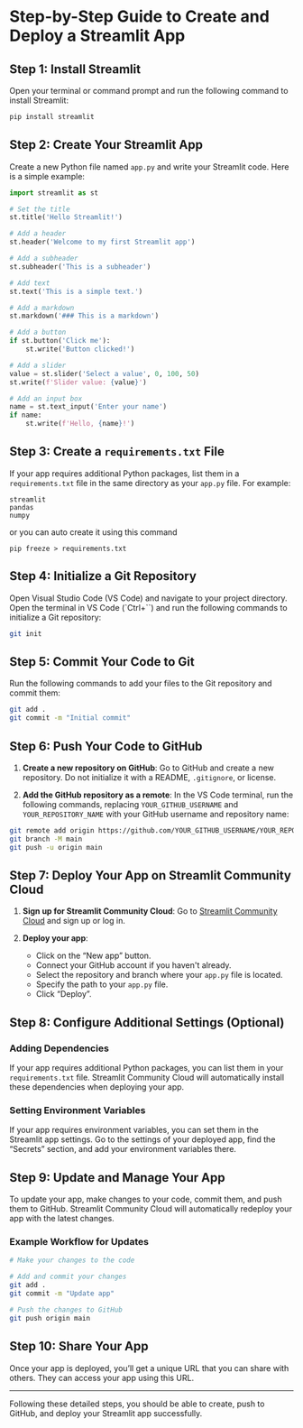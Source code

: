 # Step-by-Step Guide to Create and Deploy a Streamlit App

## Step 1: Install Streamlit

Open your terminal or command prompt and run the following command to install Streamlit:

```bash
pip install streamlit
```

## Step 2: Create Your Streamlit App

Create a new Python file named `app.py` and write your Streamlit code. Here is a simple example:

```python
import streamlit as st

# Set the title
st.title('Hello Streamlit!')

# Add a header
st.header('Welcome to my first Streamlit app')

# Add a subheader
st.subheader('This is a subheader')

# Add text
st.text('This is a simple text.')

# Add a markdown
st.markdown('### This is a markdown')

# Add a button
if st.button('Click me'):
    st.write('Button clicked!')

# Add a slider
value = st.slider('Select a value', 0, 100, 50)
st.write(f'Slider value: {value}')

# Add an input box
name = st.text_input('Enter your name')
if name:
    st.write(f'Hello, {name}!')
```

## Step 3: Create a `requirements.txt` File

If your app requires additional Python packages, list them in a `requirements.txt` file in the same directory as your `app.py` file. For example:

```
streamlit
pandas
numpy
```
or you can auto create it using this command

``
pip freeze > requirements.txt
``

## Step 4: Initialize a Git Repository

Open Visual Studio Code (VS Code) and navigate to your project directory. Open the terminal in VS Code (`Ctrl+``) and run the following commands to initialize a Git repository:

```bash
git init
```

## Step 5: Commit Your Code to Git

Run the following commands to add your files to the Git repository and commit them:

```bash
git add .
git commit -m "Initial commit"
```

## Step 6: Push Your Code to GitHub

1. **Create a new repository on GitHub**: Go to GitHub and create a new repository. Do not initialize it with a README, `.gitignore`, or license.
   
2. **Add the GitHub repository as a remote**: In the VS Code terminal, run the following commands, replacing `YOUR_GITHUB_USERNAME` and `YOUR_REPOSITORY_NAME` with your GitHub username and repository name:

```bash
git remote add origin https://github.com/YOUR_GITHUB_USERNAME/YOUR_REPOSITORY_NAME.git
git branch -M main
git push -u origin main
```

## Step 7: Deploy Your App on Streamlit Community Cloud

1. **Sign up for Streamlit Community Cloud**: Go to [Streamlit Community Cloud](https://streamlit.io/cloud) and sign up or log in.
   
2. **Deploy your app**:
   - Click on the “New app” button.
   - Connect your GitHub account if you haven't already.
   - Select the repository and branch where your `app.py` file is located.
   - Specify the path to your `app.py` file.
   - Click “Deploy”.

## Step 8: Configure Additional Settings (Optional)

### Adding Dependencies

If your app requires additional Python packages, you can list them in your `requirements.txt` file. Streamlit Community Cloud will automatically install these dependencies when deploying your app.

### Setting Environment Variables

If your app requires environment variables, you can set them in the Streamlit app settings. Go to the settings of your deployed app, find the “Secrets” section, and add your environment variables there.

## Step 9: Update and Manage Your App

To update your app, make changes to your code, commit them, and push them to GitHub. Streamlit Community Cloud will automatically redeploy your app with the latest changes.

### Example Workflow for Updates

```bash
# Make your changes to the code

# Add and commit your changes
git add .
git commit -m "Update app"

# Push the changes to GitHub
git push origin main
```

## Step 10: Share Your App

Once your app is deployed, you’ll get a unique URL that you can share with others. They can access your app using this URL.

---

Following these detailed steps, you should be able to create, push to GitHub, and deploy your Streamlit app successfully.
